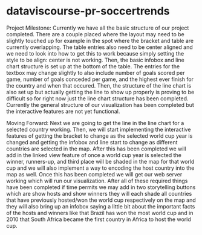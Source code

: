 # dataviscourse-pr-soccertrends

Project Milestone:
    Currently we have all the basic structure of our project completed. There are a couple placed where the layout may need to be slightly touched up for 
    example in the spot where the bracket and table are currently overlapping. The table entries also need to be center aligned and we need to look into 
    how to get this to work because simply setting the style to be align: center is not working. Then, the basic infobox and line chart structure is set up 
    at the bottom of the table. The entries for the textbox may change slightly to also include number of goals scored per game, number of goals conceded per 
    game, and the highest ever finish for the country and when that occured. Then, the structure of the line chart is also set up but actually getting the line 
    to show up properly is proving to be difficult so for right now just the line chart structure has been completed. Currently the general structure of our
    visualization has been completed but the interactive features are not yet functional.
    
Moving Forward:
    Next we are going to get the line in the line chart for a selected country working. Then, we will start implementing the interactive features of getting the 
    bracket to change as the selected world cup year is changed and getting the infobox and line start to change as different countries are selected in the map.
    After this has been completed we will add in the linked view feature of once a world cup year is selected the winner, runners-up, and third place will be 
    shaded in the map for that world cup and we will also implement a way to encoding the host country into the map as well. Once this has been completed we will 
    get our web server working which will run our visualization. After all of these required things have been completed if time permits we may add in two storytelling
    buttons which are show hosts and show winners they will each shade all countries that have previously hosted/won the world cup respectively on the map and they 
    will also bring up an infobox saying a little bit about the important facts of the hosts and winners like that Brazil has won the most world cup and in 2010 that
    South Africa became the first country in Africa to host the world cup.
